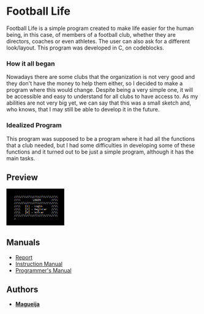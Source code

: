 # Football Life

Football Life is a simple program created to make life easier for the
human being, in this case, of members of a football club, whether they are directors, coaches or even athletes. The user can also ask for a different look/layout.
This program was developed in C, on codeblocks.

### How it all began
Nowadays there are some clubs that the organization is not very good and they don't have the money to help them either, so I decided to make a program where this would change. Despite being a very simple one, it will be accessible and easy to understand for all clubs to have access to.
As my abilities are not very big yet, we can say that this was a small sketch and, who knows, that I may still be able to develop it in the future.

### Idealized Program
This program was supposed to be a program where it had all the functions that a club needed, but I had some difficulties in developing some of these functions and it turned out to be just a simple program, although it has the main tasks.

## Preview
<img alt="Football Life Login" width="30%" src="https://github.com/Magueija/FootballLife_C/blob/main/imgs/login.png?raw=true"/>

## Manuals

- [Report](https://github.com/Magueija/FootballLife_C/blob/main/docs/Relatorio.pdf "Report")
- [Instruction Manual](https://github.com/Magueija/FootballLife_C/blob/main/docs/Manual_de_Instrucoes.pdf "Instruction Manual")
- [Programmer's Manual](https://github.com/Magueija/FootballLife_C/blob/main/docs/Manual_de_Programador.pdf "Programmer's Manual")

## Authors

  - **[Magueija](https://github.com/Magueija)**

